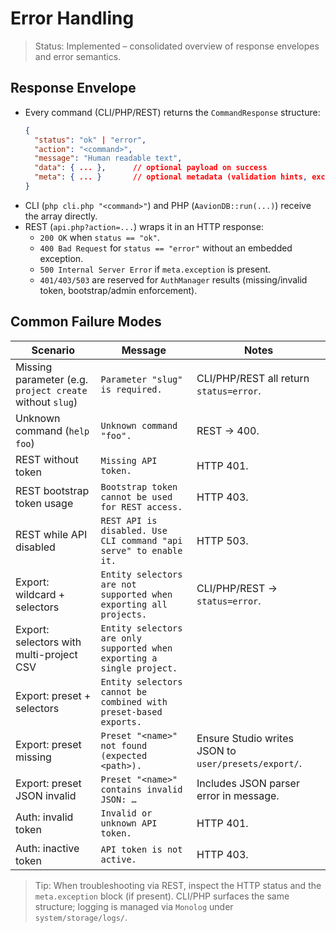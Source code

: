 # Error Handling

> Status: Implemented – consolidated overview of response envelopes and error semantics.

## Response Envelope
- Every command (CLI/PHP/REST) returns the `CommandResponse` structure:
  ```json
  {
    "status": "ok" | "error",
    "action": "<command>",
    "message": "Human readable text",
    "data": { ... },      // optional payload on success
    "meta": { ... }       // optional metadata (validation hints, exception info)
  }
  ```
- CLI (`php cli.php "<command>"`) and PHP (`AavionDB::run(...)`) receive the array directly.
- REST (`api.php?action=...`) wraps it in an HTTP response:
  - `200 OK` when `status == "ok"`.
  - `400 Bad Request` for `status == "error"` without an embedded exception.
  - `500 Internal Server Error` if `meta.exception` is present.
  - `401/403/503` are reserved for `AuthManager` results (missing/invalid token, bootstrap/admin enforcement).

## Common Failure Modes
| Scenario | Message | Notes |
|----------|---------|-------|
| Missing parameter (e.g. `project create` without `slug`) | `Parameter "slug" is required.` | CLI/PHP/REST all return `status=error`. |
| Unknown command (`help foo`) | `Unknown command "foo".` | REST → 400. |
| REST without token | `Missing API token.` | HTTP 401. |
| REST bootstrap token usage | `Bootstrap token cannot be used for REST access.` | HTTP 403. |
| REST while API disabled | `REST API is disabled. Use CLI command "api serve" to enable it.` | HTTP 503. |
| Export: wildcard + selectors | `Entity selectors are not supported when exporting all projects.` | CLI/PHP/REST → `status=error`. |
| Export: selectors with multi-project CSV | `Entity selectors are only supported when exporting a single project.` |  |
| Export: preset + selectors | `Entity selectors cannot be combined with preset-based exports.` |  |
| Export: preset missing | `Preset "<name>" not found (expected <path>).` | Ensure Studio writes JSON to `user/presets/export/`. |
| Export: preset JSON invalid | `Preset "<name>" contains invalid JSON: …` | Includes JSON parser error in message. |
| Auth: invalid token | `Invalid or unknown API token.` | HTTP 401. |
| Auth: inactive token | `API token is not active.` | HTTP 403. |

> Tip: When troubleshooting via REST, inspect the HTTP status and the `meta.exception` block (if present). CLI/PHP surfaces the same structure; logging is managed via `Monolog` under `system/storage/logs/`.
